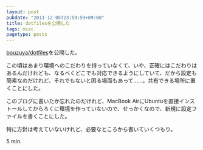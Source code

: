 ```yaml
---
layout: post
pubdate: "2013-12-05T23:59:59+09:00"
title: dotfilesを公開した
tags: misc
pagetype: posts
---
```

[bouzuya/dotfiles][]を公開した。

この頃はあまり環境へのこだわりを持っていなくて、いや、正確にはこだわりはあるんだけれども、なるべくどこでも対応できるようにしていて、だから設定も簡素なのだけれど、それでもないと困る場面もあって……。共有できる場所に置くことにした。

このブログに書いたか忘れたのだけれど、MacBook AirにUbuntuを直接インストールしてからろくに環境を作っていないので、せっかくなので、新規に設定ファイルを書くことにした。

特に方針は考えていないけれど、必要なところから書いていくつもり。

5 min.

[bouzuya/dotfiles]: https://github.com/bouzuya/dotfiles/
